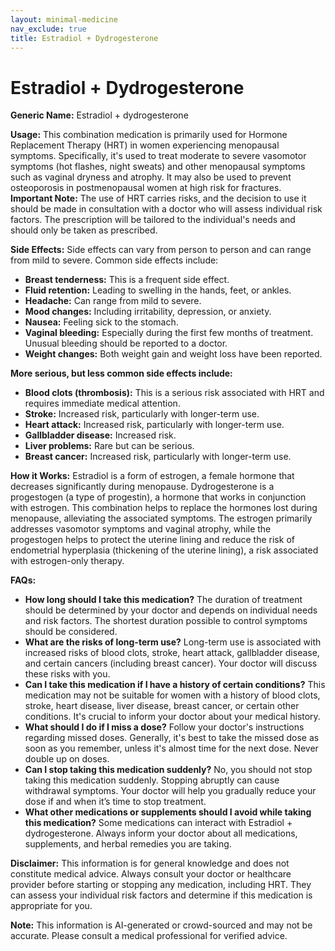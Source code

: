 ```yaml
---
layout: minimal-medicine
nav_exclude: true
title: Estradiol + Dydrogesterone
---
```


# Estradiol + Dydrogesterone

**Generic Name:** Estradiol + dydrogesterone

**Usage:**  This combination medication is primarily used for Hormone Replacement Therapy (HRT) in women experiencing menopausal symptoms.  Specifically, it's used to treat moderate to severe vasomotor symptoms (hot flashes, night sweats) and other menopausal symptoms such as vaginal dryness and atrophy.  It may also be used to prevent osteoporosis in postmenopausal women at high risk for fractures.  **Important Note:**  The use of HRT carries risks, and the decision to use it should be made in consultation with a doctor who will assess individual risk factors.  The prescription will be tailored to the individual's needs and should only be taken as prescribed.

**Side Effects:**  Side effects can vary from person to person and can range from mild to severe.  Common side effects include:

* **Breast tenderness:** This is a frequent side effect.
* **Fluid retention:** Leading to swelling in the hands, feet, or ankles.
* **Headache:** Can range from mild to severe.
* **Mood changes:** Including irritability, depression, or anxiety.
* **Nausea:** Feeling sick to the stomach.
* **Vaginal bleeding:** Especially during the first few months of treatment.  Unusual bleeding should be reported to a doctor.
* **Weight changes:**  Both weight gain and weight loss have been reported.

**More serious, but less common side effects include:**

* **Blood clots (thrombosis):** This is a serious risk associated with HRT and requires immediate medical attention.
* **Stroke:** Increased risk, particularly with longer-term use.
* **Heart attack:** Increased risk, particularly with longer-term use.
* **Gallbladder disease:** Increased risk.
* **Liver problems:**  Rare but can be serious.
* **Breast cancer:**  Increased risk, particularly with longer-term use.


**How it Works:**  Estradiol is a form of estrogen, a female hormone that decreases significantly during menopause.  Dydrogesterone is a progestogen (a type of progestin), a hormone that works in conjunction with estrogen.  This combination helps to replace the hormones lost during menopause, alleviating the associated symptoms.  The estrogen primarily addresses vasomotor symptoms and vaginal atrophy, while the progestogen helps to protect the uterine lining and reduce the risk of endometrial hyperplasia (thickening of the uterine lining), a risk associated with estrogen-only therapy.


**FAQs:**

* **How long should I take this medication?**  The duration of treatment should be determined by your doctor and depends on individual needs and risk factors.  The shortest duration possible to control symptoms should be considered.
* **What are the risks of long-term use?**  Long-term use is associated with increased risks of blood clots, stroke, heart attack, gallbladder disease, and certain cancers (including breast cancer).  Your doctor will discuss these risks with you.
* **Can I take this medication if I have a history of certain conditions?**  This medication may not be suitable for women with a history of blood clots, stroke, heart disease, liver disease, breast cancer, or certain other conditions.  It's crucial to inform your doctor about your medical history.
* **What should I do if I miss a dose?**  Follow your doctor's instructions regarding missed doses.  Generally, it's best to take the missed dose as soon as you remember, unless it's almost time for the next dose.  Never double up on doses.
* **Can I stop taking this medication suddenly?**  No, you should not stop taking this medication suddenly.  Stopping abruptly can cause withdrawal symptoms.  Your doctor will help you gradually reduce your dose if and when it’s time to stop treatment.
* **What other medications or supplements should I avoid while taking this medication?** Some medications can interact with Estradiol + dydrogesterone. Always inform your doctor about all medications, supplements, and herbal remedies you are taking.

**Disclaimer:** This information is for general knowledge and does not constitute medical advice.  Always consult your doctor or healthcare provider before starting or stopping any medication, including HRT.  They can assess your individual risk factors and determine if this medication is appropriate for you.


**Note:** This information is AI-generated or crowd-sourced and may not be accurate. Please consult a medical professional for verified advice.